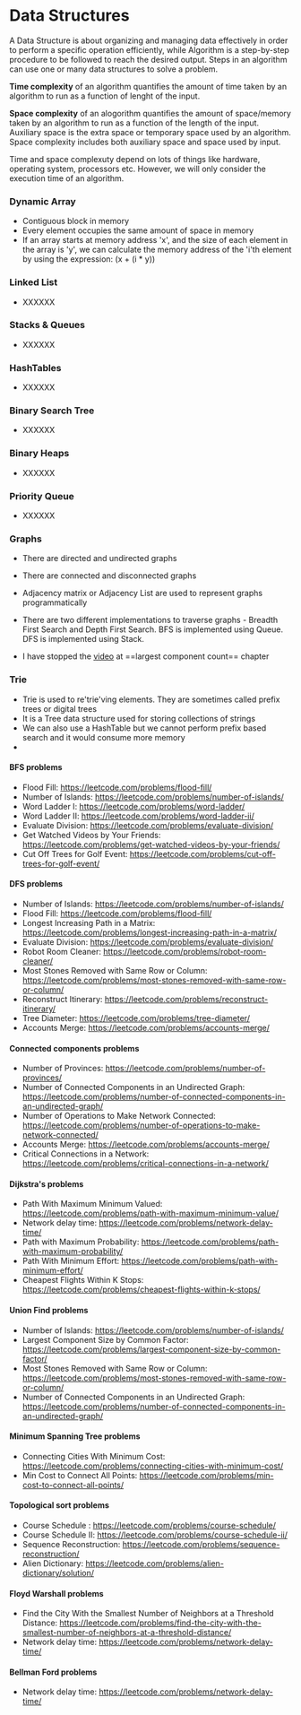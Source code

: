 # Data Structures

A Data Structure is about organizing and managing data effectively in order to perform a specific operation efficiently, while Algorithm is a step-by-step procedure to be followed to reach the desired output. Steps in an algorithm can use one or many data structures to solve a problem.

__Time complexity__ of an algorithm quantifies the amount of time taken by an algorithm to run as a function of lenght of the input.

__Space complexity__ of an alogorithm quantifies the amount of space/memory taken by an algorithm to run as a function of the length of the input. Auxiliary space is the extra space or temporary space used by an algorithm. Space complexity includes both auxiliary space and space used by input.

Time and space complexuty depend on lots of things like hardware, operating system, processors etc. However, we will only consider the execution time of an algorithm.

### Dynamic Array
- Contiguous block in memory
- Every element occupies the same amount of space in memory
- If an array starts at memory address 'x', and the size of each element in the array is 'y', we can calculate the memory address of the 'i'th element by using the expression: (x + (i * y))

### Linked List
- XXXXXX

### Stacks & Queues
- XXXXXX

### HashTables
- XXXXXX

### Binary Search Tree
- XXXXXX

### Binary Heaps
- XXXXXX

### Priority Queue
- XXXXXX

### Graphs
- There are directed and undirected graphs
- There are connected and disconnected graphs
- Adjacency matrix or Adjacency List are used to represent graphs programmatically
- There are two different implementations to traverse graphs - Breadth First Search and Depth First Search. BFS is implemented using Queue. DFS is implemented using Stack.

- I have stopped the [video](#https://www.youtube.com/watch?v=tWVWeAqZ0WU&t=4409s&ab_channel=freeCodeCamp.org) at ==largest component count== chapter

### Trie
- Trie is used to re'trie'ving elements. They are sometimes called prefix trees or digital trees
- It is a Tree data structure used for storing collections of strings
- We can also use a HashTable but we cannot perform prefix based search and it would consume more memory
-

#### BFS problems
- Flood Fill: https://leetcode.com/problems/flood-fill/
- Number of Islands: https://leetcode.com/problems/number-of-islands/
- Word Ladder I: https://leetcode.com/problems/word-ladder/
- Word Ladder II: https://leetcode.com/problems/word-ladder-ii/
- Evaluate Division: https://leetcode.com/problems/evaluate-division/
- Get Watched Videos by Your Friends: https://leetcode.com/problems/get-watched-videos-by-your-friends/
- Cut Off Trees for Golf Event: https://leetcode.com/problems/cut-off-trees-for-golf-event/

#### DFS problems
- Number of Islands: https://leetcode.com/problems/number-of-islands/
- Flood Fill: https://leetcode.com/problems/flood-fill/
- Longest Increasing Path in a Matrix: https://leetcode.com/problems/longest-increasing-path-in-a-matrix/
- Evaluate Division: https://leetcode.com/problems/evaluate-division/
- Robot Room Cleaner: https://leetcode.com/problems/robot-room-cleaner/
- Most Stones Removed with Same Row or Column: https://leetcode.com/problems/most-stones-removed-with-same-row-or-column/
- Reconstruct Itinerary: https://leetcode.com/problems/reconstruct-itinerary/
- Tree Diameter: https://leetcode.com/problems/tree-diameter/
- Accounts Merge: https://leetcode.com/problems/accounts-merge/

#### Connected components problems
- Number of Provinces: https://leetcode.com/problems/number-of-provinces/
- Number of Connected Components in an Undirected Graph: https://leetcode.com/problems/number-of-connected-components-in-an-undirected-graph/
- Number of Operations to Make Network Connected: https://leetcode.com/problems/number-of-operations-to-make-network-connected/
- Accounts Merge: https://leetcode.com/problems/accounts-merge/
- Critical Connections in a Network: https://leetcode.com/problems/critical-connections-in-a-network/
#### Dijkstra's problems
- Path With Maximum Minimum Valued: https://leetcode.com/problems/path-with-maximum-minimum-value/
- Network delay time: https://leetcode.com/problems/network-delay-time/
- Path with Maximum Probability: https://leetcode.com/problems/path-with-maximum-probability/
- Path With Minimum Effort: https://leetcode.com/problems/path-with-minimum-effort/
- Cheapest Flights Within K Stops: https://leetcode.com/problems/cheapest-flights-within-k-stops/
#### Union Find problems
- Number of Islands: https://leetcode.com/problems/number-of-islands/
- Largest Component Size by Common Factor: https://leetcode.com/problems/largest-component-size-by-common-factor/
- Most Stones Removed with Same Row or Column: https://leetcode.com/problems/most-stones-removed-with-same-row-or-column/
- Number of Connected Components in an Undirected Graph: https://leetcode.com/problems/number-of-connected-components-in-an-undirected-graph/
#### Minimum Spanning Tree problems
- Connecting Cities With Minimum Cost: https://leetcode.com/problems/connecting-cities-with-minimum-cost/
- Min Cost to Connect All Points: https://leetcode.com/problems/min-cost-to-connect-all-points/
#### Topological sort problems
- Course Schedule : https://leetcode.com/problems/course-schedule/
- Course Schedule II: https://leetcode.com/problems/course-schedule-ii/
- Sequence Reconstruction: https://leetcode.com/problems/sequence-reconstruction/
- Alien Dictionary: https://leetcode.com/problems/alien-dictionary/solution/
#### Floyd Warshall problems
- Find the City With the Smallest Number of Neighbors at a Threshold Distance: https://leetcode.com/problems/find-the-city-with-the-smallest-number-of-neighbors-at-a-threshold-distance/
- Network delay time: https://leetcode.com/problems/network-delay-time/
#### Bellman Ford problems
- Network delay time: https://leetcode.com/problems/network-delay-time/